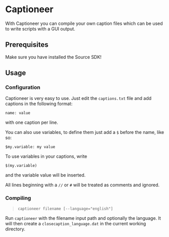 # Captioneer

With Captioneer you can compile your own caption files which can be used to write scripts with a GUI output.

## Prerequisites

Make sure you have installed the Source SDK!

## Usage

### Configuration

Captioneer is very easy to use. Just edit the `captions.txt` file and add captions in the following format:

    name: value

with one caption per line.

You can also use variables, to define them just add a `$` before the name, like so:

    $my.variable: my value

To use variables in your captions, write

    $(my.variable)

and the variable value will be inserted.

All lines beginning with a `//` or `#` will be treated as comments and ignored.

### Compiling

> `captioneer filename [--language="english"]`

Run `captioneer` with the filename input path and optionally the language. It will then create a `closecaption_language.dat` in the current working directory.
